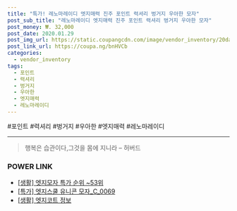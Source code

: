 ```yaml
--- 
title: "특가! 레노마레이디 엣지매력 진주 포인트 력셔리 벙거지 우아한 모자" 
post_sub_title: "레노마레이디 엣지매력 진주 포인트 력셔리 벙거지 우아한 모자" 
post_money: ₩. 32,000 
post_date: 2020.01.29 
post_img_url: https://static.coupangcdn.com/image/vendor_inventory/20da/444e7d6de228c5e7bda8f80aec8d2813160fe5347e509da290787d62157e.jpg 
post_link_url: https://coupa.ng/bnHVCb 
categories: 
  - vendor_inventory 
tags: 
  - 포인트 
  - 력셔리 
  - 벙거지 
  - 우아한 
  - 엣지매력 
  - 레노마레이디 
--- 
```

  #포인트 #력셔리 #벙거지 #우아한 #엣지매력 #레노마레이디 
<hr> 

> 행복은 습관이다,그것을 몸에 지니라 – 허버드 


### POWER LINK

* <a href="https://blog.naver.com/sakai111/221788364267" target="_blank"> [생활] 엣지모자 특가 순위 ~53위</a>
* <a href="https://blog.naver.com/santokki14/221789812966" target="_blank">[특가] 엣지스쿨 유니콘 모자_C_0069</a>
* <a href="https://blog.naver.com/sakai111/221763573832" target="_blank"> [생활] 엣지코트 정보 </a>
